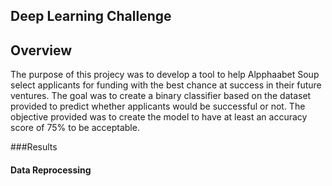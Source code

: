 ## Deep Learning Challenge

## Overview

The purpose of this projecy was to develop a tool to help Alpphaabet Soup select applicants for funding with the best chance at success in their future ventures. The goal was to create a binary classifier based on the dataset provided to predict whether applicants would be successful or not. The objective provided was to create the model to have at least an accuracy score of 75% to be acceptable.

###Results
#### Data Reprocessing


